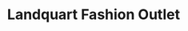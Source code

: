 ---
title: "Landquart Fashion Outlet"
url: /landquart/landquart-fashion-outlet/
shop: Einkaufszentrum
---